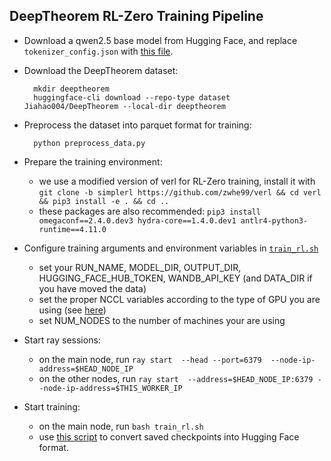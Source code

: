 ## DeepTheorem RL-Zero Training Pipeline

- Download a qwen2.5 base model from Hugging Face, and replace `tokenizer_config.json` with [this file](tokenizer_config.json).

- Download the DeepTheorem dataset:

        mkdir deeptheorem
        huggingface-cli download --repo-type dataset Jiahao004/DeepTheorem --local-dir deeptheorem

- Preprocess the dataset into parquet format for training:

        python preprocess_data.py

- Prepare the training environment:
    - we use a modified version of verl for RL-Zero training, install it with `git clone -b simplerl https://github.com/zwhe99/verl && cd verl && pip3 install -e . && cd ..`
    - these packages are also recommended: `pip3 install omegaconf==2.4.0.dev3 hydra-core==1.4.0.dev1 antlr4-python3-runtime==4.11.0`

- Configure training arguments and environment variables in [`train_rl.sh`](train_rl.sh)
    - set your RUN_NAME, MODEL_DIR, OUTPUT_DIR, HUGGING_FACE_HUB_TOKEN, WANDB_API_KEY (and DATA_DIR if you have moved the data)
    - set the proper NCCL variables according to the type of GPU you are using (see [here](https://docs.nvidia.com/deeplearning/nccl/user-guide/docs/env.html))
    - set NUM_NODES to the number of machines your are using

- Start ray sessions:
    - on the main node, run `ray start  --head --port=6379  --node-ip-address=$HEAD_NODE_IP`
    - on the other nodes, run `ray start  --address=$HEAD_NODE_IP:6379 --node-ip-address=$THIS_WORKER_IP`

- Start training:
    - on the main node, run `bash train_rl.sh`
    - use [this script](https://github.com/volcengine/verl/blob/main/scripts/model_merger.py) to convert saved checkpoints into Hugging Face format.
